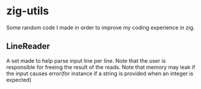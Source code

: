 # zig-utils
Some random code I made in order to improve my coding experience in zig.

## LineReader
A set made to help parse input line per line. Note that the user is responsible for freeing the result of the reads. Note that memory may leak if the input causes error(for instance if a string is provided when an integer is expected)